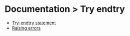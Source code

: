# Documentation > Try endtry

- [Try-endtry statement](00_try_and_endtry.md)
- [Raising errors](01_raising_errors.md)
